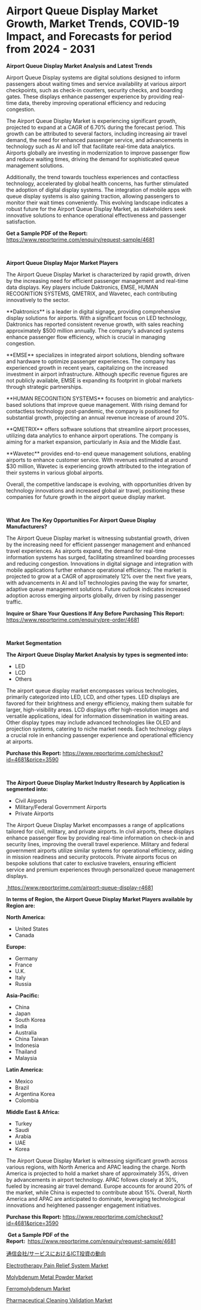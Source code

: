 <p><h1>Airport Queue Display Market Growth, Market Trends, COVID-19 Impact, and Forecasts for period from 2024 - 2031</h1></p><p><strong>Airport Queue Display Market Analysis and Latest Trends</strong></p>
<p><p>Airport Queue Display systems are digital solutions designed to inform passengers about waiting times and service availability at various airport checkpoints, such as check-in counters, security checks, and boarding gates. These displays enhance passenger experience by providing real-time data, thereby improving operational efficiency and reducing congestion.</p><p>The Airport Queue Display Market is experiencing significant growth, projected to expand at a CAGR of 6.70% during the forecast period. This growth can be attributed to several factors, including increasing air travel demand, the need for enhanced passenger service, and advancements in technology such as AI and IoT that facilitate real-time data analytics. Airports globally are investing in modernization to improve passenger flow and reduce waiting times, driving the demand for sophisticated queue management solutions.</p><p>Additionally, the trend towards touchless experiences and contactless technology, accelerated by global health concerns, has further stimulated the adoption of digital display systems. The integration of mobile apps with queue display systems is also gaining traction, allowing passengers to monitor their wait times conveniently. This evolving landscape indicates a robust future for the Airport Queue Display Market, as stakeholders seek innovative solutions to enhance operational effectiveness and passenger satisfaction.</p></p>
<p><strong>Get a Sample PDF of the Report:&nbsp;</strong> <a href="https://www.reportprime.com/enquiry/request-sample/4681">https://www.reportprime.com/enquiry/request-sample/4681</a></p>
<p>&nbsp;</p>
<p><strong>Airport Queue Display Major Market Players</strong></p>
<p><p>The Airport Queue Display Market is characterized by rapid growth, driven by the increasing need for efficient passenger management and real-time data displays. Key players include Daktronics, EMSE, HUMAN RECOGNITION SYSTEMS, QMETRIX, and Wavetec, each contributing innovatively to the sector.</p><p>**Daktronics** is a leader in digital signage, providing comprehensive display solutions for airports. With a significant focus on LED technology, Daktronics has reported consistent revenue growth, with sales reaching approximately $500 million annually. The company's advanced systems enhance passenger flow efficiency, which is crucial in managing congestion.</p><p>**EMSE** specializes in integrated airport solutions, blending software and hardware to optimize passenger experiences. The company has experienced growth in recent years, capitalizing on the increased investment in airport infrastructure. Although specific revenue figures are not publicly available, EMSE is expanding its footprint in global markets through strategic partnerships.</p><p>**HUMAN RECOGNITION SYSTEMS** focuses on biometric and analytics-based solutions that improve queue management. With rising demand for contactless technology post-pandemic, the company is positioned for substantial growth, projecting an annual revenue increase of around 20%. </p><p>**QMETRIX** offers software solutions that streamline airport processes, utilizing data analytics to enhance airport operations. The company is aiming for a market expansion, particularly in Asia and the Middle East.</p><p>**Wavetec** provides end-to-end queue management solutions, enabling airports to enhance customer service. With revenues estimated at around $30 million, Wavetec is experiencing growth attributed to the integration of their systems in various global airports.</p><p>Overall, the competitive landscape is evolving, with opportunities driven by technology innovations and increased global air travel, positioning these companies for future growth in the airport queue display market.</p></p>
<p>&nbsp;</p>
<p><strong>What Are The Key Opportunities For Airport Queue Display Manufacturers?</strong></p>
<p><p>The Airport Queue Display market is witnessing substantial growth, driven by the increasing need for efficient passenger management and enhanced travel experiences. As airports expand, the demand for real-time information systems has surged, facilitating streamlined boarding processes and reducing congestion. Innovations in digital signage and integration with mobile applications further enhance operational efficiency. The market is projected to grow at a CAGR of approximately 12% over the next five years, with advancements in AI and IoT technologies paving the way for smarter, adaptive queue management solutions. Future outlook indicates increased adoption across emerging airports globally, driven by rising passenger traffic.</p></p>
<p><strong>Inquire or Share Your Questions If Any Before Purchasing This Report:</strong> <a href="https://www.reportprime.com/enquiry/pre-order/4681">https://www.reportprime.com/enquiry/pre-order/4681</a></p>
<p>&nbsp;</p>
<p><strong>Market Segmentation</strong></p>
<p><strong>The Airport Queue Display Market Analysis by types is segmented into:</strong></p>
<p><ul><li>LED</li><li>LCD</li><li>Others</li></ul></p>
<p><p>The airport queue display market encompasses various technologies, primarily categorized into LED, LCD, and other types. LED displays are favored for their brightness and energy efficiency, making them suitable for larger, high-visibility areas. LCD displays offer high-resolution images and versatile applications, ideal for information dissemination in waiting areas. Other display types may include advanced technologies like OLED and projection systems, catering to niche market needs. Each technology plays a crucial role in enhancing passenger experience and operational efficiency at airports.</p></p>
<p><strong>Purchase this Report:&nbsp;</strong><a href="https://www.reportprime.com/checkout?id=4681&price=3590">https://www.reportprime.com/checkout?id=4681&price=3590</a></p>
<p>&nbsp;</p>
<p><strong>The Airport Queue Display Market Industry Research by Application is segmented into:</strong></p>
<p><ul><li>Civil Airports</li><li>Military/Federal Government Airports</li><li>Private Airports</li></ul></p>
<p><p>The Airport Queue Display Market encompasses a range of applications tailored for civil, military, and private airports. In civil airports, these displays enhance passenger flow by providing real-time information on check-in and security lines, improving the overall travel experience. Military and federal government airports utilize similar systems for operational efficiency, aiding in mission readiness and security protocols. Private airports focus on bespoke solutions that cater to exclusive travelers, ensuring efficient service and premium experiences through personalized queue management displays.</p></p>
<p><a href="https://www.reportprime.com/airport-queue-display-r4681">&nbsp;https://www.reportprime.com/airport-queue-display-r4681</a></p>
<p><strong>In terms of Region, the Airport Queue Display Market Players available by Region are:</strong></p>
<p>
    <p> <strong> North America: </strong>
        <ul>
            <li>United States</li>
            <li>Canada</li>
        </ul>
        </p> 
    <p> <strong> Europe: </strong>
        <ul>
            <li>Germany</li>
            <li>France</li>
            <li>U.K.</li>
            <li>Italy</li>
            <li>Russia</li>
        </ul>
        </p> 
    <p> <strong> Asia-Pacific: </strong>
        <ul>
            <li>China</li>
            <li>Japan</li>
            <li>South Korea</li>
            <li>India</li>
            <li>Australia</li>
            <li>China Taiwan</li>
            <li>Indonesia</li>
            <li>Thailand</li>
            <li>Malaysia</li>
        </ul>
        </p> 
    <p> <strong> Latin America: </strong>
        <ul>
            <li>Mexico</li>
            <li>Brazil</li>
            <li>Argentina Korea</li>
            <li>Colombia</li>
        </ul>
        </p> 
    <p> <strong> Middle East & Africa: </strong>
        <ul>
            <li>Turkey</li>
            <li>Saudi</li>
            <li>Arabia</li>
            <li>UAE</li>
            <li>Korea</li>
        </ul>
    </p>
    </p>
<p><p>The Airport Queue Display Market is witnessing significant growth across various regions, with North America and APAC leading the charge. North America is projected to hold a market share of approximately 35%, driven by advancements in airport technology. APAC follows closely at 30%, fueled by increasing air travel demand. Europe accounts for around 20% of the market, while China is expected to contribute about 15%. Overall, North America and APAC are anticipated to dominate, leveraging technological innovations and heightened passenger engagement initiatives.</p></p>
<p><strong>Purchase this Report: </strong><a href="https://www.reportprime.com/checkout?id=4681&price=3590">https://www.reportprime.com/checkout?id=4681&price=3590</a></p>
<p>&nbsp;<strong>Get a Sample PDF of the Report:&nbsp;&nbsp;</strong><a href="https://www.reportprime.com/enquiry/request-sample/4681">https://www.reportprime.com/enquiry/request-sample/4681</a></p>
<p><strong></strong></p>
<p><p><a href="https://medium.com/@skylarreilly36/ict-investment-trends-in-telco-service-abe73ca187c4">通信会社/サービスにおけるICT投資の動向</a></p><p><a href="https://www.linkedin.com/pulse/electrotherapy-pain-relief-system-market-evolution-global-trends-a4rxe?trackingId=3UKf%2B1hvQeSHcpd0pgUgLw%3D%3D">Electrotherapy Pain Relief System Market</a></p><p><a href="https://issuu.com/reportprime-2/docs/molybdenum-metal-powder-market-size_5164ba83d4df55">Molybdenum Metal Powder Market</a></p><p><a href="https://issuu.com/reportprime-2/docs/ferromolybdenum-market-size-2030.pp_6392e8882dd0d3">Ferromolybdenum Market</a></p><p><a href="https://medium.com/@ornellwebster/the-growth-of-the-pharmaceutical-cleaning-validation-market-has-been-significant-driven-by-7f1980365e7c">Pharmaceutical Cleaning Validation Market</a></p></p>